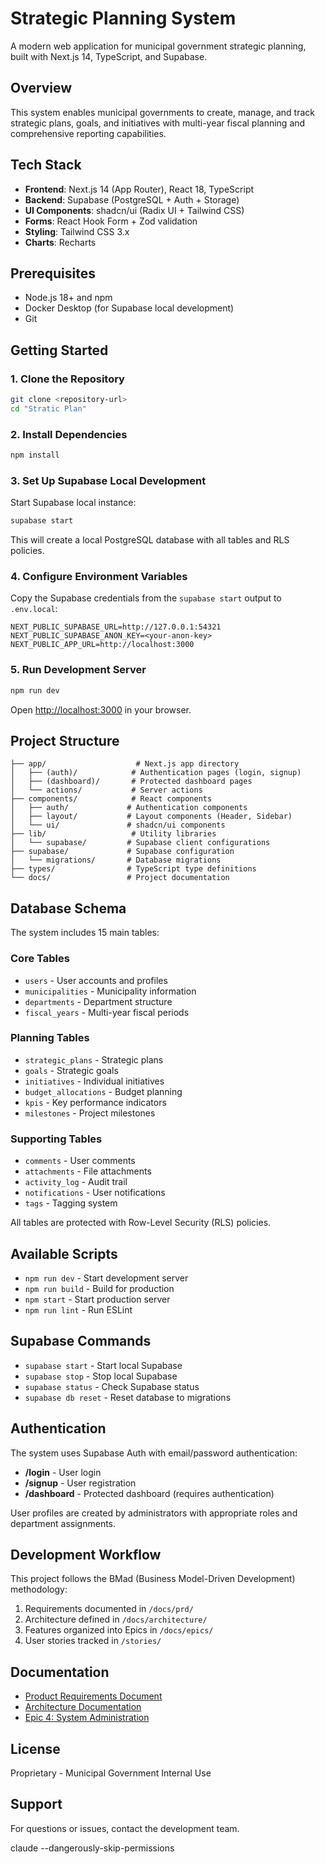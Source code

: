 # Strategic Planning System

A modern web application for municipal government strategic planning, built with Next.js 14, TypeScript, and Supabase.

## Overview

This system enables municipal governments to create, manage, and track strategic plans, goals, and initiatives with multi-year fiscal planning and comprehensive reporting capabilities.

## Tech Stack

- **Frontend**: Next.js 14 (App Router), React 18, TypeScript
- **Backend**: Supabase (PostgreSQL + Auth + Storage)
- **UI Components**: shadcn/ui (Radix UI + Tailwind CSS)
- **Forms**: React Hook Form + Zod validation
- **Styling**: Tailwind CSS 3.x
- **Charts**: Recharts

## Prerequisites

- Node.js 18+ and npm
- Docker Desktop (for Supabase local development)
- Git

## Getting Started

### 1. Clone the Repository

```bash
git clone <repository-url>
cd "Stratic Plan"
```

### 2. Install Dependencies

```bash
npm install
```

### 3. Set Up Supabase Local Development

Start Supabase local instance:

```bash
supabase start
```

This will create a local PostgreSQL database with all tables and RLS policies.

### 4. Configure Environment Variables

Copy the Supabase credentials from the `supabase start` output to `.env.local`:

```env
NEXT_PUBLIC_SUPABASE_URL=http://127.0.0.1:54321
NEXT_PUBLIC_SUPABASE_ANON_KEY=<your-anon-key>
NEXT_PUBLIC_APP_URL=http://localhost:3000
```

### 5. Run Development Server

```bash
npm run dev
```

Open [http://localhost:3000](http://localhost:3000) in your browser.

## Project Structure

```
├── app/                    # Next.js app directory
│   ├── (auth)/            # Authentication pages (login, signup)
│   ├── (dashboard)/       # Protected dashboard pages
│   └── actions/           # Server actions
├── components/            # React components
│   ├── auth/             # Authentication components
│   ├── layout/           # Layout components (Header, Sidebar)
│   └── ui/               # shadcn/ui components
├── lib/                   # Utility libraries
│   └── supabase/         # Supabase client configurations
├── supabase/             # Supabase configuration
│   └── migrations/       # Database migrations
├── types/                # TypeScript type definitions
└── docs/                 # Project documentation
```

## Database Schema

The system includes 15 main tables:

### Core Tables
- `users` - User accounts and profiles
- `municipalities` - Municipality information
- `departments` - Department structure
- `fiscal_years` - Multi-year fiscal periods

### Planning Tables
- `strategic_plans` - Strategic plans
- `goals` - Strategic goals
- `initiatives` - Individual initiatives
- `budget_allocations` - Budget planning
- `kpis` - Key performance indicators
- `milestones` - Project milestones

### Supporting Tables
- `comments` - User comments
- `attachments` - File attachments
- `activity_log` - Audit trail
- `notifications` - User notifications
- `tags` - Tagging system

All tables are protected with Row-Level Security (RLS) policies.

## Available Scripts

- `npm run dev` - Start development server
- `npm run build` - Build for production
- `npm start` - Start production server
- `npm run lint` - Run ESLint

## Supabase Commands

- `supabase start` - Start local Supabase
- `supabase stop` - Stop local Supabase
- `supabase status` - Check Supabase status
- `supabase db reset` - Reset database to migrations

## Authentication

The system uses Supabase Auth with email/password authentication:

- **/login** - User login
- **/signup** - User registration
- **/dashboard** - Protected dashboard (requires authentication)

User profiles are created by administrators with appropriate roles and department assignments.

## Development Workflow

This project follows the BMad (Business Model-Driven Development) methodology:

1. Requirements documented in `/docs/prd/`
2. Architecture defined in `/docs/architecture/`
3. Features organized into Epics in `/docs/epics/`
4. User stories tracked in `/stories/`

## Documentation

- [Product Requirements Document](./docs/prd/index.md)
- [Architecture Documentation](./docs/architecture/index.md)
- [Epic 4: System Administration](./docs/epics/epic-4-system-administration.md)

## License

Proprietary - Municipal Government Internal Use

## Support

For questions or issues, contact the development team.

claude --dangerously-skip-permissions
